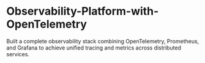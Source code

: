 # Observability-Platform-with-OpenTelemetry
Built a complete observability stack combining OpenTelemetry, Prometheus, and Grafana to achieve unified tracing and metrics across distributed services. 
